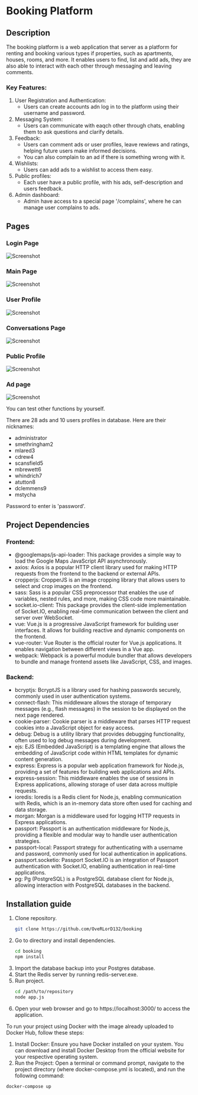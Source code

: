 # Booking Platform

## Description

The booking platform is a web application that server as a platform for renting and booking various types if properties, such as apartments, houses, rooms, and more. It enables users to find, list and add ads, they are also able to interact with each other through messaging and leaving comments.

### Key Features:

1. User Registration and Authentication:
   - Users can create accounts adn log in to the platform using their username and password.
2. Messaging System:
   - Users can communicate with eaqch other through chats, enabling them to ask questions and clarify details.
3. Feedback:
   - Users can comment ads or user profiles, leave rewiews and ratings, helping future users make informed decisions.
   - You can also complain to an ad if there is something wrong with it.
4. Wishlists: 
   - Users can add ads to a wishlist to access them easy.
5. Public profiles:
   - Each user have a public profile, with his ads, self-description and users feedback.
6. Admin dashboard:
   - Admin have access to a special page '/complains', where he can manage user complains to ads.

## Pages

### Login Page

![Screenshot](./screenshots/1.png)

### Main Page

![Screenshot](./screenshots/2.png)

### User Profile

![Screenshot](./screenshots/3.png)

### Conversations Page 

![Screenshot](./screenshots/4.png)

### Public Profile

![Screenshot](./screenshots/5.png)

### Ad page

![Screenshot](./screenshots/6.png)

You can test other functions by yourself.

There are 28 ads and 10 users profiles in database. Here are their nicknames:
  - administrator
  - smethringham2
  - mlared3
  - cdrew4
  - scansfield5
  - mbrewett6
  - whindrich7
  - atutton8
  - dclemmens9
  - mstycha
  
Password to enter is 'password'.
## Project Dependencies

### Frontend:

+ @googlemaps/js-api-loader: This package provides a simple way to load the Google Maps JavaScript API asynchronously.
+ axios: Axios is a popular HTTP client library used for making HTTP requests from the frontend to the backend or external APIs.
+ cropperjs: CropperJS is an image cropping library that allows users to select and crop images on the frontend.
+ sass: Sass is a popular CSS preprocessor that enables the use of variables, nested rules, and more, making CSS code more maintainable.
+ socket.io-client: This package provides the client-side implementation of Socket.IO, enabling real-time communication between the client and server over WebSocket.
+ vue: Vue.js is a progressive JavaScript framework for building user interfaces. It allows for building reactive and dynamic components on the frontend.
+ vue-router: Vue Router is the official router for Vue.js applications. It enables navigation between different views in a Vue app.
+ webpack: Webpack is a powerful module bundler that allows developers to bundle and manage frontend assets like JavaScript, CSS, and images.
### Backend:

+ bcryptjs: BcryptJS is a library used for hashing passwords securely, commonly used in user authentication systems.
+ connect-flash: This middleware allows the storage of temporary messages (e.g., flash messages) in the session to be displayed on the next page rendered.
+ cookie-parser: Cookie parser is a middleware that parses HTTP request cookies into a JavaScript object for easy access.
+ debug: Debug is a utility library that provides debugging functionality, often used to log debug messages during development.
+ ejs: EJS (Embedded JavaScript) is a templating engine that allows the embedding of JavaScript code within HTML templates for dynamic content generation.
+ express: Express is a popular web application framework for Node.js, providing a set of features for building web applications and APIs.
+ express-session: This middleware enables the use of sessions in Express applications, allowing storage of user data across multiple requests.
+ ioredis: Ioredis is a Redis client for Node.js, enabling communication with Redis, which is an in-memory data store often used for caching and data storage.
+ morgan: Morgan is a middleware used for logging HTTP requests in Express applications.
+ passport: Passport is an authentication middleware for Node.js, providing a flexible and modular way to handle user authentication strategies.
+ passport-local: Passport strategy for authenticating with a username and password, commonly used for local authentication in applications.
+ passport.socketio: Passport Socket.IO is an integration of Passport authentication with Socket.IO, enabling authentication in real-time applications.
+ pg: Pg (PostgreSQL) is a PostgreSQL database client for Node.js, allowing interaction with PostgreSQL databases in the backend.

## Installation guide

1. Clone repository.
   ```bash
   git clone https://github.com/OveRLorD132/booking
2. Go to directory and install dependencies.
   ```bash
   cd booking
   npm install
3. Import the database backup into your Postgres database.
4. Start the Redis server by running redis-server.exe.
5. Run project.
   ```bash
   cd /path/to/repository
   node app.js
6. Open your web browser and go to https://localhost:3000/ to access the application.

To run your project using Docker with the image already uploaded to Docker Hub, follow these steps:

1. Install Docker: Ensure you have Docker installed on your system. You can download and install Docker Desktop from the official website for your respective operating system.
2. Run the Project: Open a terminal or command prompt, navigate to the project directory (where docker-compose.yml is  located), and run the following command: 
  ```bash
  docker-compose up